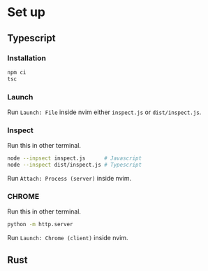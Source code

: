 # Set up

## Typescript

### Installation

```bash
npm ci
tsc
```

### Launch

Run `Launch: File` inside nvim either `inspect.js` or `dist/inspect.js`.

### Inspect

Run this in other terminal.

```bash
node --inpsect inspect.js      # Javascript
node --inspect dist/inspect.js # Typescript
```

Run `Attach: Process (server)` inside nvim.

### CHROME

Run this in other terminal.

```bash
python -m http.server
```

Run `Launch: Chrome (client)` inside nvim.

## Rust
